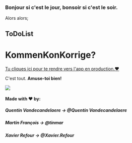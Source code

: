 ### Bonjour si c'est le jour, bonsoir si c'est le soir.

Alors alors;

## ToDoList

 KommenKonKorrige?
====== 

[Tu cliques ici pour te rendre vers l'app en production.♥](https://the-todo-app-d39.herokuapp.com/)

                                           
C'est tout. __Amuse-toi bien!__

![](https://media.giphy.com/media/3oKHWtXlzTHeuVewtq/giphy.gif)

#### Made with ♥ by:

##### Quentin Vandecandelaere -> @Quentin Vandecandelaere

##### Martin François -> @tinmar

##### Xavier Refour -> @Xavier.Refour
